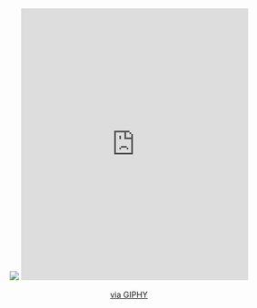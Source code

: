 <!DOCTYPE html>
<html>
<header>
<img src="https://capsule-render.vercel.app/api?type=waving&color=auto&height=200&section=header&text=Hello%20Everyone&fontSize=60" />
<iframe src="https://giphy.com/embed/VOPK1BqsMEJRS" width="400" height="480" style="" frameBorder="0" class="giphy-embed" allowFullScreen></iframe><p><a href="https://giphy.com/gifs/cat-hello-hey-VOPK1BqsMEJRS">via GIPHY</a></p>
</header>
</html>
<!--
**sarvesh-pathak/sarvesh-pathak** is a ✨ _special_ ✨ repository because its `README.md` (this file) appears on your GitHub profile.

Here are some ideas to get you started:

- 🔭 I’m currently working on ...
- 🌱 I’m currently learning ...
- 👯 I’m looking to collaborate on ...
- 🤔 I’m looking for help with ...
- 💬 Ask me about ...
- 📫 How to reach me: ...
- 😄 Pronouns: ...
- ⚡ Fun fact: ...
-->

